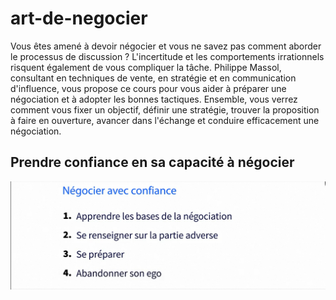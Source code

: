 # art-de-negocier
Vous êtes amené à devoir négocier et vous ne savez pas comment aborder le processus de discussion ? L'incertitude et les comportements irrationnels risquent également de vous compliquer la tâche. Philippe Massol, consultant en techniques de vente, en stratégie et en communication d'influence, vous propose ce cours pour vous aider à préparer une négociation et à adopter les bonnes tactiques. Ensemble, vous verrez comment vous fixer un objectif, définir une stratégie, trouver la proposition à faire en ouverture, avancer dans l'échange et conduire efficacement une négociation.

## Prendre confiance en sa capacité à négocier
![confiance](images/confianceensoi.png)